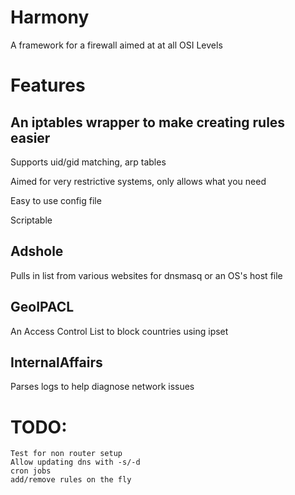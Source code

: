 Harmony
=======
A framework for a firewall aimed at at all OSI Levels

# Features

An iptables wrapper to make creating rules easier
-------------------------------------------------

Supports uid/gid matching, arp tables

Aimed for very restrictive systems, only allows what you need

Easy to use config file

Scriptable


Adshole
-------

Pulls in list from various websites for dnsmasq or an OS's host file

GeoIPACL
--------

An Access Control List to block countries using ipset

InternalAffairs
---------------

Parses logs to help diagnose network issues

# TODO:
	Test for non router setup
	Allow updating dns with -s/-d
	cron jobs
	add/remove rules on the fly
